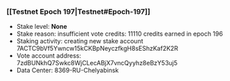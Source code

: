 ### [[Testnet Epoch 197|Testnet#Epoch-197]]
* Stake level: **None**
* Stake reason: insufficient vote credits: 11110 credits earned in epoch 196
* Staking activity: creating new stake account 7ACTC9bVf5Ywncw15kCKBpNeyczfkgH8sEShzKaf2K2R
* Vote account address: 7zdBUNkhQ7Swkc8WjCLecABjX7vncQyyhz8eBzY53uj5
* Data Center: 8369-RU-Chelyabinsk
